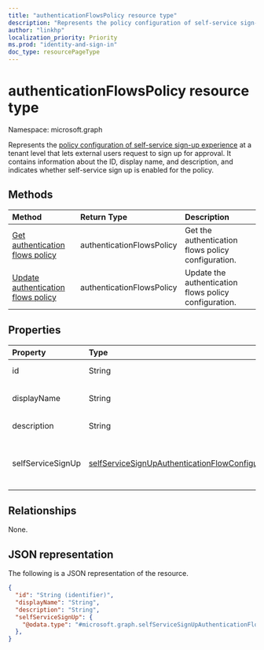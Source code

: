 ```yaml
---
title: "authenticationFlowsPolicy resource type"
description: "Represents the policy configuration of self-service sign-up experience at a tenant level that lets external users request to sign up for approval. "
author: "linkhp"
localization_priority: Priority
ms.prod: "identity-and-sign-in"
doc_type: resourcePageType
---
```


# authenticationFlowsPolicy resource type

Namespace: microsoft.graph

Represents the [policy configuration of self-service sign-up experience](../resources/selfservicesignupauthenticationflowconfiguration.md) at a tenant level that lets external users request to sign up for approval. It contains information about the ID, display name, and description, and indicates whether self-service sign up is enabled for the policy.

## Methods

| Method       | Return Type  |Description|
|:---------------|:--------|:----------|
|[Get authentication flows policy](../api/authenticationflowspolicy-get.md)|authenticationFlowsPolicy|Get the authentication flows policy configuration.|
|[Update authentication flows policy](../api/authenticationflowspolicy-update.md)|authenticationFlowsPolicy|Update the authentication flows policy configuration.|

## Properties

|Property|Type|Description|
|:-------|:---|:----------|
|id|String| Inherited property. The ID of the authentication flows policy. Optional. Read-only.
|displayName|String| Inherited property. The human-readable name of the policy. This property is not a key. Optional. Read-only.|
|description|String|Inherited property. A description of the policy. This property is not a key. Optional. Read-only.|
|selfServiceSignUp|[selfServiceSignUpAuthenticationFlowConfiguration](../resources/selfservicesignupauthenticationflowconfiguration.md) |Contains [selfServiceSignUpAuthenticationFlowConfiguration](../resources/selfservicesignupauthenticationflowconfiguration.md) settings that convey whether self-service sign-up is enabled or disabled. This property is not a key. Optional. Read-only. |

## Relationships

None.

## JSON representation

The following is a JSON representation of the resource.
<!-- {
  "blockType": "resource",
  "keyProperty": "id",
  "@odata.type": "microsoft.graph.authenticationFlowsPolicy",
  "openType": false
}
-->

``` json
{
  "id": "String (identifier)",
  "displayName": "String",
  "description": "String",
  "selfServiceSignUp": {
    "@odata.type": "#microsoft.graph.selfServiceSignUpAuthenticationFlowConfiguration"
  },
}
```
